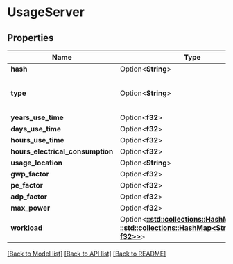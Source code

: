 # UsageServer

## Properties

Name | Type | Description | Notes
------------ | ------------- | ------------- | -------------
**hash** | Option<**String**> |  | [optional]
**type** | Option<**String**> |  | [optional][default to USAGE]
**years_use_time** | Option<**f32**> |  | [optional]
**days_use_time** | Option<**f32**> |  | [optional]
**hours_use_time** | Option<**f32**> |  | [optional]
**hours_electrical_consumption** | Option<**f32**> |  | [optional]
**usage_location** | Option<**String**> |  | [optional]
**gwp_factor** | Option<**f32**> |  | [optional]
**pe_factor** | Option<**f32**> |  | [optional]
**adp_factor** | Option<**f32**> |  | [optional]
**max_power** | Option<**f32**> |  | [optional]
**workload** | Option<[**::std::collections::HashMap<String, ::std::collections::HashMap<String, f32>>**](map.md)> |  | [optional]

[[Back to Model list]](../README.md#documentation-for-models) [[Back to API list]](../README.md#documentation-for-api-endpoints) [[Back to README]](../README.md)


